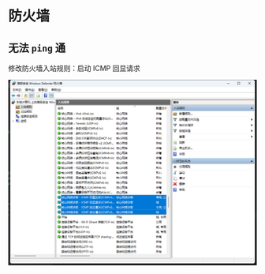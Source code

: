 # 防火墙

## 无法 `ping` 通

修改防火墙入站规则：启动 ICMP 回显请求

<img src="https://raw.githubusercontent.com/GIT-GAZZ/typora-cloud-image/master/image/image-20241009111120985-a312576e5988a016e5f03aeca169b9b1.png" alt="image-20241009111120985" style="zoom:50%;" />